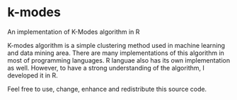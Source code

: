 # k-modes
An implementation of K-Modes algorithm in R

K-modes algorithm is a simple clustering method used in machine learning and data mining area. There are many implementations of this algorithm in most of programming languages. R languae also has its own implementation as well. However, to have a strong understanding of the algorithm, I developed it in R.

Feel free to use, change, enhance and redistribute this source code.